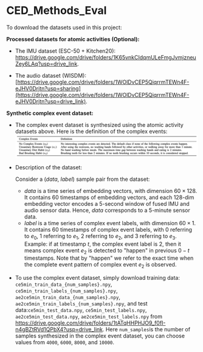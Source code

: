 # CED_Methods_Eval

To download the datasets used in this project:

**Processed datasets for atomic activities (Optional):**
* The IMU dataset (ESC-50 + Kitchen20): https://drive.google.com/drive/folders/1K65vnkCIdqmULeFmgJvmjzneuZey6LAq?usp=drive_link.

* The audio dataset (WISDM): [https://drive.google.com/drive/folders/1WOlDvCEP5QiqrrmTEWn4F-eJHV0Drjtn?usp=sharing](https://drive.google.com/drive/folders/1WOlDvCEP5QiqrrmTEWn4F-eJHV0Drjtn?usp=drive_link).

**Synthetic complex event dataset:**
* The complex event dataset is synthesized using the atomic activity datasets above. Here is the definition of the complex events:
![Complex Event Definitions](https://raw.githubusercontent.com/nesl/CED_Methods_Eval/main/imgs/complex_event_definition.png)
* Description of the dataset:
  
  Consider a ($data$, $label$) sample pair from the dataset:
  * $data$ is a time series of embedding vectors, with dimension $60 \times 128$. It contains 60 timestamps of embedding vectors, and each 128-dim embedding vector encodes a 5-second window of fused IMU and audio sensor data. Hence, $data$ corresponds to a 5-minute sensor data.
  * $label$ is a time series of complex event labels, with dimension $60 \times 1$. It contains 60 timestamps of complex event labels, with 0 referring to $e_0$, 1 referring to $e_1$, 2 referring to $e_2$, and 3 referring to $e_3$. Example: if at timestamp $t$, the complex event label is $2$, then it means complex event $e_2$ is detected to "happen" in previous $0 - t$ timestamps. Note that by "happen" we refer to the exact time when the complete event pattern of complex event $e_2$ is observed.
    
* To use the complex event dataset, simply download training data: ```ce5min_train_data_{num_samples}.npy```, ```ce5min_train_labels_{num_samples}.npy```, ```ae2ce5min_train_data_{num_samples}.npy```, ```ae2ce5min_train_labels_{num_samples}.npy```, and test data:```ce5min_test_data.npy```, ```ce5min_test_labels.npy```, ```ae2ce5min_test_data.npy```, ```ae2ce5min_test_labels.npy``` from https://drive.google.com/drive/folders/1tATqHHPHJO9_f0fI-n4gBZtRVd1QPbX4?usp=drive_link. Here ```num_samples```is the number of samples synthesized in the complex event dataset, you can choose values from ```4000```, ```6000```, ```8000```, and ```10000```. 
